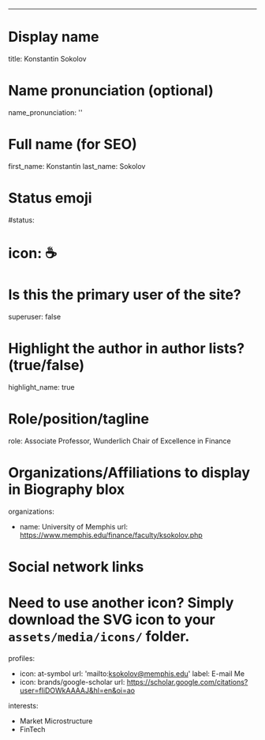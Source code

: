 ---

# Display name
title: Konstantin Sokolov

# Name pronunciation (optional)
name_pronunciation: ''

# Full name (for SEO)
first_name: Konstantin
last_name: Sokolov

# Status emoji
#status:
#  icon: ☕️

# Is this the primary user of the site?
superuser: false

# Highlight the author in author lists? (true/false)
highlight_name: true

# Role/position/tagline
role: Associate Professor, Wunderlich Chair of Excellence in Finance

# Organizations/Affiliations to display in Biography blox
organizations:
  - name: University of Memphis
    url: https://www.memphis.edu/finance/faculty/ksokolov.php

# Social network links
# Need to use another icon? Simply download the SVG icon to your `assets/media/icons/` folder.
profiles:
  - icon: at-symbol
    url: 'mailto:ksokolov@memphis.edu'
    label: E-mail Me
  - icon: brands/google-scholar
    url: https://scholar.google.com/citations?user=fIiDOWkAAAAJ&hl=en&oi=ao

interests:
  - Market Microstructure
  - FinTech